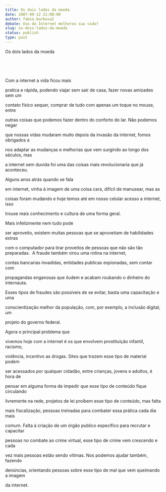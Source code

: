 ```yaml
---
title: Os dois lados da moeda
date: 2007-09-12 21:00:00
author: fabio.barbosa2
debate: Uso da Internet melhorou sua vida?
slug: os-dois-lados-da-moeda
status: publish 
type: post
---
```


  

  

Os dois lados da moeda  

  

   

  

   

  

Com a internet a vida ficou mais  

pratica e rápida, podendo viajar sem sair de casa, fazer novas amizades sem um  

contato físico sequer, comprar de tudo com apenas um toque no mouse, entre  

outras coisas que podemos fazer dentro do conforto do lar. Não podemos negar  

que nossas vidas mudaram muito depois da invasão da internet, fomos obrigados a  

nos adaptar as mudanças e melhorias que vem surgindo ao longo dos séculos, mas  

a internet sem duvida foi uma das coisas mais revolucionaria que já aconteceu.  

  

Alguns anos atrás quando se fala  

em internet, vinha à imagem de uma coisa cara, difícil de manusear, mas as  

coisas foram mudando e hoje temos até em nosso celular acesso a internet, isso  

trouxe mais conhecimento e cultura de uma forma geral.  

  

Mais infelizmente nem tudo pode  

ser aproveito, existem muitas pessoas que se aproveitam de habilidades extras  

com o computador para tirar proveitos de pessoas que não são tão preparadas.  A fraude também virou uma rotina na internet,  

contas bancarias invadidas, entidades publicas espionadas, sem contar com  

propagandas enganosas que iludem e acabam roubando o dinheiro do internauta.  

Esses tipos de fraudes são possíveis de se evitar, basta uma capacitação e uma  

conscientização melhor da população, com, por exemplo, a inclusão digital, um  

projeto do governo federal.   

  

Agora o principal problema que  

vivemos hoje com a internet é os que envolvem prostituição infantil, racismo,  

violência, incentivo as drogas. Sites que trazem esse tipo de material podem  

ser acessados por qualquer cidadão, entre crianças, jovens e adultos, é hora de  

pensar em alguma forma de impedir que esse tipo de conteúdo fique circulando  

livremente na rede, projetos de lei proíbem esse tipo de conteúdo, mas falta  

mais fiscalização, pessoas treinadas para combater essa prática cada dia mais  

comum. Falta à criação de um órgão publico específico para recrutar e capacitar  

pessoas no combate ao crime virtual, esse tipo de crime vem crescendo e cada  

vez mais pessoas estão sendo vítimas. Nos podemos ajudar também, fazendo  

denúncias, orientando pessoas sobre esse tipo de mal que vem queimando a imagem  

da internet.  

  

